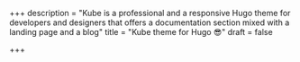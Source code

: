 +++
description = "Kube is a professional  and a responsive Hugo theme for developers and designers that offers a documentation section mixed with a landing page and a blog"
title = "Kube theme for Hugo 😎"
draft = false

+++
